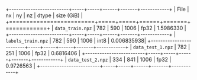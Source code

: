   +-------------------------+-----+-----+------+-------+------------+
  | File                    |  nx |  ny |   nz | dtype | size (GiB) |
  +=========================+=====+=====+======+=======+============+
  | ``data_train.npz``      | 782 | 590 | 1006 | fp32  | 1.5986330  |
  +-------------------------+-----+-----+------+-------+------------+
  | ``labels_train.npz``    | 782 | 590 | 1006 | int8  | 0.006835938|
  +-------------------------+-----+-----+------+-------+------------+
  | ``data_test_1.npz``     | 782 | 251 | 1006 | fp32  | 0.6816406  |
  +-------------------------+-----+-----+------+-------+------------+
  | ``data_test_2.npz``     | 334 | 841 | 1006 | fp32  | 0.9726563  |
  +-------------------------+-----+-----+------+-------+------------+